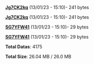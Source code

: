 [**Jg7CK2kq**](/data/Jg7CK2kq.txt) (13/01/23 - 15:10)- 241 bytes

[**Jg7CK2kq**](/data/Jg7CK2kq.txt) (13/01/23 - 15:10)- 241 bytes

[**SG7YFW41**](/data/SG7YFW41.txt) (13/01/23 - 15:10)- 29 bytes

[**SG7YFW41**](/data/SG7YFW41.txt) (13/01/23 - 15:10)- 29 bytes

**Total Datas**: 4175

**Total Size**: 26.04 MB / 26.0 MB